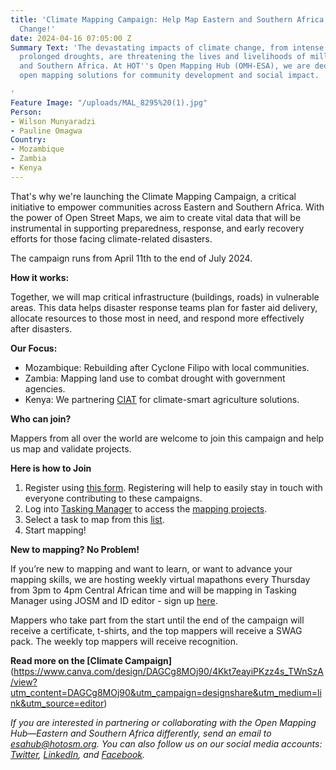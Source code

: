 ```yaml
---
title: 'Climate Mapping Campaign: Help Map Eastern and Southern Africa to Fight Climate
  Change!'
date: 2024-04-16 07:05:00 Z
Summary Text: 'The devastating impacts of climate change, from intense cyclones to
  prolonged droughts, are threatening the lives and livelihoods of millions in Eastern
  and Southern Africa. At HOT''s Open Mapping Hub (OMH-ESA), we are dedicated to advancing
  open mapping solutions for community development and social impact.

'
Feature Image: "/uploads/MAL_8295%20(1).jpg"
Person:
- Wilson Munyaradzi
- Pauline Omagwa
Country:
- Mozambique
- Zambia
- Kenya
---
```


That's why we're launching the Climate Mapping Campaign, a critical initiative to empower communities across Eastern and Southern Africa. With the power of Open Street Maps, we aim to create vital data that will be instrumental in supporting preparedness, response, and early recovery efforts for those facing climate-related disasters.

The campaign runs from April 11th to the end of July 2024.

**How it works:**

Together, we will map critical infrastructure (buildings, roads) in vulnerable areas. This data helps disaster response teams plan for faster aid delivery, allocate resources to those most in need, and respond more effectively after disasters.

**Our Focus:**

* Mozambique: Rebuilding after Cyclone Filipo with local communities.
* Zambia: Mapping land use to combat drought with government agencies.
* Kenya: We partnering [CIAT](https://alliancebioversityciat.org/regions/africa/kenya) for climate-smart agriculture solutions.

**Who can join?**

Mappers from all over the world are welcome to join this campaign and help us map and validate projects. 

**Here is how to Join**

1. Register using [this form](https://forms.gle/aHEdRStRNFnv6g3o8). Registering will help to easily stay in touch with everyone contributing to these campaigns.
2. Log into [Tasking Manager](https://tasks.hotosm.org/) to access the [mapping projects](https://tasks.hotosm.org/explore?campaign=OMH-ESA%20Climate%20Campaign&omitMapResults=1). 
3. Select a task to map from this [list](https://docs.google.com/spreadsheets/d/1Nd-EcQ2T5BHtu-0kIuF90uhjvxZ-KkSumcLDBdlHcqU/edit#gid=366328090).
4. Start mapping! 

**New to mapping? No Problem!**

If you’re new to mapping and want to learn, or want to advance your mapping skills, we are hosting weekly virtual mapathons every Thursday from 3pm to 4pm Central African time and will be mapping in Tasking Manager using JOSM and ID editor - sign up [here](https://docs.google.com/forms/d/e/1FAIpQLScn4rFEPeR8D0QQnuT5sMIid156amIqVL-d7XxgwzOHd3lpcA/viewform). 

Mappers who take part from the start until the end of the campaign will receive a certificate, t-shirts, and the top mappers will receive a SWAG pack. The weekly top mappers will receive recognition.

**Read more on the [Climate Campaign]**(https://www.canva.com/design/DAGCg8MOj90/4Kkt7eayiPKzz4s_TWnSzA/view?utm_content=DAGCg8MOj90&utm_campaign=designshare&utm_medium=link&utm_source=editor)

*If you are interested in partnering or collaborating with the Open Mapping Hub—Eastern and Southern Africa differently, send an email to esahub@hotosm.org. You can also follow us on our social media accounts: [Twitter](https://twitter.com/openmapping_esa), [LinkedIn](https://www.linkedin.com/showcase/the-open-mapping-hub-eastern-and-southern-africa/), and [Facebook](https://www.facebook.com/openmapping.esa).*